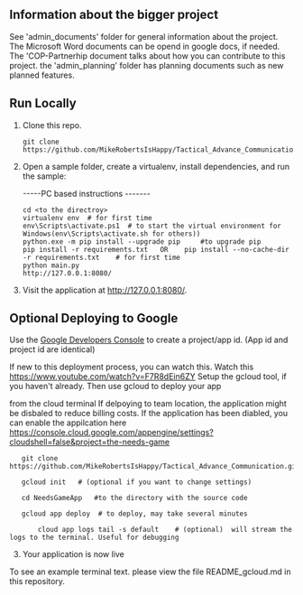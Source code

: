 

## Information about the bigger project

See 'admin_documents' folder for general information about the project. The Microsoft Word documents can be opend in google docs, if needed. The 'COP-Partnerhip document talks about how you can contribute to this project. the 'admin_planning' folder has planning documents such as new planned features.


## Run Locally

1. Clone this repo.

   ```
   git clone https://github.com/MikeRobertsIsHappy/Tactical_Advance_Communication.git
   ```

2. Open a sample folder, create a virtualenv, install dependencies, and run the sample:

   -----PC based instructions -------
   ```
   cd <to the directroy>
   virtualenv env  # for first time
   env\Scripts\activate.ps1  # to start the virtual environment for Windows(env\Scripts\activate.sh for others)) 
   python.exe -m pip install --upgrade pip     #to upgrade pip
   pip install -r requirements.txt   OR    pip install --no-cache-dir -r requirements.txt    # for first time
   python main.py
   http://127.0.0.1:8080/
   ```

3. Visit the application at  http://127.0.0.1:8080/.


## Optional Deploying to Google

Use the [Google Developers Console](https://console.developer.google.com)  to create a project/app id. (App id and project id are identical)   

 If new to this deployment process, you can watch this. 
  Watch this https://www.youtube.com/watch?v=F7R8dEin6ZY
    Setup the gcloud tool, if you haven't already. Then use gcloud to deploy your app

from the cloud terminal
   If delpoying to team location, the application might be disbaled to reduce billing costs.
   If the application has been diabled, you can enable the appilcation here https://console.cloud.google.com/appengine/settings?cloudshell=false&project=the-needs-game

```
   git clone https://github.com/MikeRobertsIsHappy/Tactical_Advance_Communication.git
   
   gcloud init   # (optional if you want to change settings)
   
   cd NeedsGameApp   #to the directory with the source code

   gcloud app deploy  # to deploy, may take several minutes

       cloud app logs tail -s default    # (optional)  will stream the logs to the terminal. Useful for debugging
   ```
3. Your application is now live 

To see an example terminal text. please view the file README_gcloud.md in this repository.
